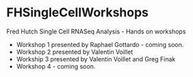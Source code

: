 # FHSingleCellWorkshops
Fred Hutch Single Cell RNASeq Analysis - Hands on workshops
- Workshop 1 presented by Raphael Gottardo - coming soon.
- Workshop 2 presented by Valentin Voillet
- Workship 3 presented by Valentin Voillet and Greg Finak
- Workshop 4 - coming soon.

